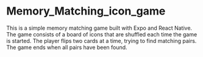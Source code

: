 # Memory_Matching_icon_game
This is a simple memory matching game built with Expo and React Native. The game consists of a board of icons that are shuffled each time the game is started. The player flips two cards at a time, trying to find matching pairs. The game ends when all pairs have been found.
